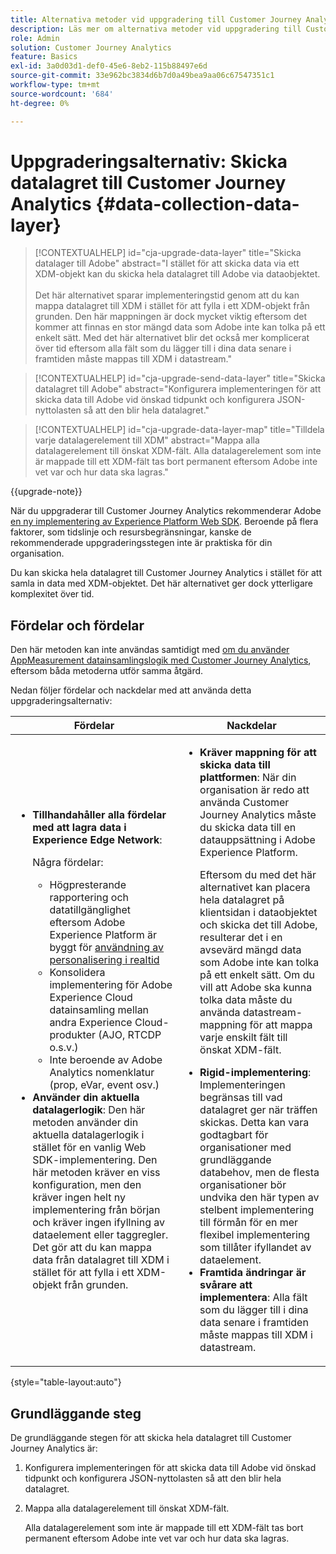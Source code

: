 ```yaml
---
title: Alternativa metoder vid uppgradering till Customer Journey Analytics
description: Läs mer om alternativa metoder vid uppgradering till Customer Journey Analytics
role: Admin
solution: Customer Journey Analytics
feature: Basics
exl-id: 3a0d03d1-def0-45e6-8eb2-115b88497e6d
source-git-commit: 33e962bc3834d6b7d0a49bea9aa06c67547351c1
workflow-type: tm+mt
source-wordcount: '684'
ht-degree: 0%

---
```


# Uppgraderingsalternativ: Skicka datalagret till Customer Journey Analytics {#data-collection-data-layer}

<!-- markdownlint-disable MD034 -->

>[!CONTEXTUALHELP]
>id="cja-upgrade-data-layer"
>title="Skicka datalager till Adobe"
>abstract="I stället för att skicka data via ett XDM-objekt kan du skicka hela datalagret till Adobe via dataobjektet.<br><br>Det här alternativet sparar implementeringstid genom att du kan mappa datalagret till XDM i stället för att fylla i ett XDM-objekt från grunden. Den här mappningen är dock mycket viktig eftersom det kommer att finnas en stor mängd data som Adobe inte kan tolka på ett enkelt sätt. Med det här alternativet blir det också mer komplicerat över tid eftersom alla fält som du lägger till i dina data senare i framtiden måste mappas till XDM i datastream."

<!-- markdownlint-enable MD034 -->

<!-- markdownlint-disable MD034 -->

>[!CONTEXTUALHELP]
>id="cja-upgrade-send-data-layer"
>title="Skicka datalagret till Adobe"
>abstract="Konfigurera implementeringen för att skicka data till Adobe vid önskad tidpunkt och konfigurera JSON-nyttolasten så att den blir hela datalagret."

<!-- markdownlint-enable MD034 -->

<!-- markdownlint-disable MD034 -->

>[!CONTEXTUALHELP]
>id="cja-upgrade-data-layer-map"
>title="Tilldela varje datalagerelement till XDM"
>abstract="Mappa alla datalagerelement till önskat XDM-fält. Alla datalagerelement som inte är mappade till ett XDM-fält tas bort permanent eftersom Adobe inte vet var och hur data ska lagras."

<!-- markdownlint-enable MD034 -->

{{upgrade-note}}

När du uppgraderar till Customer Journey Analytics rekommenderar Adobe [en ny implementering av Experience Platform Web SDK](/help/getting-started/cja-upgrade/cja-upgrade-recommendations.md). Beroende på flera faktorer, som tidslinje och resursbegränsningar, kanske de rekommenderade uppgraderingsstegen inte är praktiska för din organisation.

Du kan skicka hela datalagret till Customer Journey Analytics i stället för att samla in data med XDM-objektet. Det här alternativet ger dock ytterligare komplexitet över tid.

## Fördelar och fördelar

Den här metoden kan inte användas samtidigt med [om du använder AppMeasurement datainsamlingslogik med Customer Journey Analytics](/help/getting-started/cja-upgrade/cja-upgrade-alternative-appmeasurement.md), eftersom båda metoderna utför samma åtgärd.

Nedan följer fördelar och nackdelar med att använda detta uppgraderingsalternativ:

| Fördelar | Nackdelar |
|----------|---------|
| <ul><li>**Tillhandahåller alla fördelar med att lagra data i Experience Edge Network**: <p>Några fördelar:</p><ul><li>Högpresterande rapportering och datatillgänglighet eftersom Adobe Experience Platform är byggt för [användning av personalisering i realtid](https://experienceleague.adobe.com/docs/experience-platform/destinations/ui/activate/configure-personalization-destinations.html?lang=sv-SE)</li><li>Konsolidera implementering för Adobe Experience Cloud datainsamling mellan andra Experience Cloud-produkter (AJO, RTCDP o.s.v.)</li><li>Inte beroende av Adobe Analytics nomenklatur (prop, eVar, event osv.)</li></ul><li>**Använder din aktuella datalagerlogik**: Den här metoden använder din aktuella datalagerlogik i stället för en vanlig Web SDK-implementering. Den här metoden kräver en viss konfiguration, men den kräver ingen helt ny implementering från början och kräver ingen ifyllning av dataelement eller taggregler. Det gör att du kan mappa data från datalagret till XDM i stället för att fylla i ett XDM-objekt från grunden.</li></ul> | <ul><li>**Kräver mappning för att skicka data till plattformen**: När din organisation är redo att använda Customer Journey Analytics måste du skicka data till en datauppsättning i Adobe Experience Platform. <p>Eftersom du med det här alternativet kan placera hela datalagret på klientsidan i dataobjektet och skicka det till Adobe, resulterar det i en avsevärd mängd data som Adobe inte kan tolka på ett enkelt sätt. Om du vill att Adobe ska kunna tolka data måste du använda datastream-mappning för att mappa varje enskilt fält till önskat XDM-fält.</p></li><li>**Rigid-implementering**: Implementeringen begränsas till vad datalagret ger när träffen skickas. Detta kan vara godtagbart för organisationer med grundläggande databehov, men de flesta organisationer bör undvika den här typen av stelbent implementering till förmån för en mer flexibel implementering som tillåter ifyllandet av dataelement.</li><li>**Framtida ändringar är svårare att implementera**: Alla fält som du lägger till i dina data senare i framtiden måste mappas till XDM i datastream.</li></ul> |

{style="table-layout:auto"}

## Grundläggande steg

De grundläggande stegen för att skicka hela datalagret till Customer Journey Analytics är:

1. Konfigurera implementeringen för att skicka data till Adobe vid önskad tidpunkt och konfigurera JSON-nyttolasten så att den blir hela datalagret.

1. Mappa alla datalagerelement till önskat XDM-fält.

   Alla datalagerelement som inte är mappade till ett XDM-fält tas bort permanent eftersom Adobe inte vet var och hur data ska lagras.
